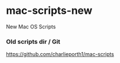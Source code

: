 # mac-scripts-new
New Mac OS Scripts 

### Old scripts dir / Git
https://github.com/charlieporth1/mac-scripts
